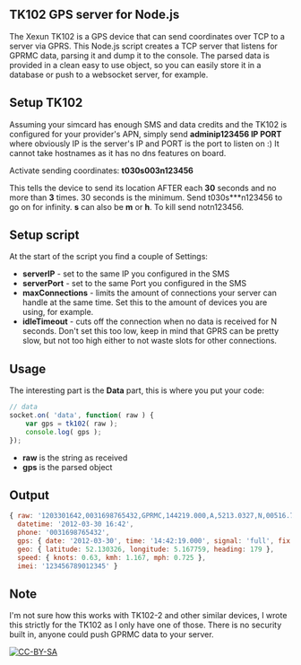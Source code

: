 ## TK102 GPS server for Node.js

The Xexun TK102 is a GPS device that can send coordinates over TCP to a server via GPRS. This Node.js script creates a TCP server that listens for GPRMC data, parsing it and dump it to the console. The parsed data is provided in a clean easy to use object, so you can easily store it in a database or push to a websocket server, for example.

## Setup TK102

Assuming your simcard has enough SMS and data credits and the TK102 is configured for your provider's APN, simply send **adminip123456 IP PORT** where obviously IP is the server's IP and PORT is the port to listen on :) It cannot take hostnames as it has no dns features on board.

Activate sending coordinates: **t030s003n123456**

This tells the device to send its location AFTER each **30** seconds and no more than **3** times. 30 seconds is the minimum. Send t030s\*\*\*n123456 to go on for infinity. **s** can also be **m** or **h**. To kill send notn123456.

## Setup script

At the start of the script you find a couple of Settings:

* **serverIP** - set to the same IP you configured in the SMS
* **serverPort** - set to the same Port you configured in the SMS
* **maxConnections** - limits the amount of connections your server can handle at the same time. Set this to the amount of devices you are using, for example.
* **idleTimeout** - cuts off the connection when no data is received for N seconds. Don't set this too low, keep in mind that GPRS can be pretty slow, but not too high either to not waste slots for other connections.

## Usage

The interesting part is the **Data** part, this is where you put your code:

```javascript
// data
socket.on( 'data', function( raw ) {
	var gps = tk102( raw );
	console.log( gps );
});
```

* **raw** is the string as received
* **gps** is the parsed object

## Output

```javascript
{ raw: '1203301642,0031698765432,GPRMC,144219.000,A,5213.0327,N,00516.7759,E,0.63,179.59,300312,,,A*6D,F,imei:123456789012345,123',
  datetime: '2012-03-30 16:42',
  phone: '0031698765432',
  gps: { date: '2012-03-30', time: '14:42:19.000', signal: 'full', fix: 'active' },
  geo: { latitude: 52.130326, longitude: 5.167759, heading: 179 },
  speed: { knots: 0.63, kmh: 1.167, mph: 0.725 },
  imei: '123456789012345' }
```

## Note

I'm not sure how this works with TK102-2 and other similar devices, I wrote this strictly for the TK102 as I only have one of those. There is no security built in, anyone could push GPRMC data to your server.

[![CC-BY-SA](http://i.creativecommons.org/l/by-sa/3.0/88x31.png)](creativecommons.org/licenses/by-sa/3.0/)
